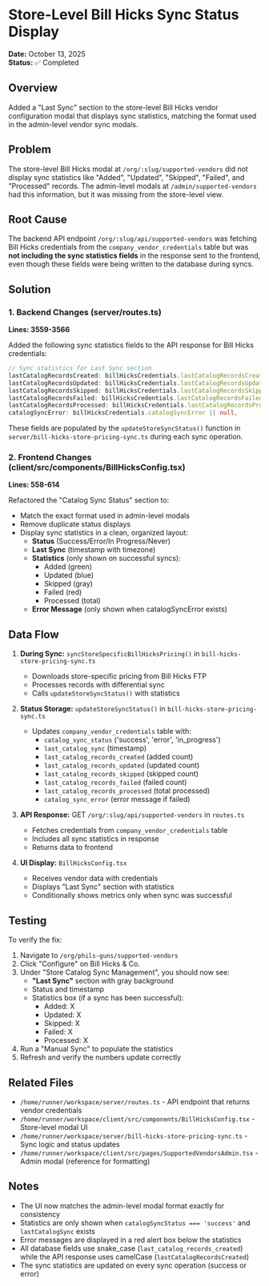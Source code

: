 # Store-Level Bill Hicks Sync Status Display

**Date:** October 13, 2025  
**Status:** ✅ Completed

## Overview
Added a "Last Sync" section to the store-level Bill Hicks vendor configuration modal that displays sync statistics, matching the format used in the admin-level vendor sync modals.

## Problem
The store-level Bill Hicks modal at `/org/:slug/supported-vendors` did not display sync statistics like "Added", "Updated", "Skipped", "Failed", and "Processed" records. The admin-level modals at `/admin/supported-vendors` had this information, but it was missing from the store-level view.

## Root Cause
The backend API endpoint `/org/:slug/api/supported-vendors` was fetching Bill Hicks credentials from the `company_vendor_credentials` table but was **not including the sync statistics fields** in the response sent to the frontend, even though these fields were being written to the database during syncs.

## Solution

### 1. Backend Changes (server/routes.ts)
**Lines: 3559-3566**

Added the following sync statistics fields to the API response for Bill Hicks credentials:

```typescript
// Sync statistics for Last Sync section
lastCatalogRecordsCreated: billHicksCredentials.lastCatalogRecordsCreated || 0,
lastCatalogRecordsUpdated: billHicksCredentials.lastCatalogRecordsUpdated || 0,
lastCatalogRecordsSkipped: billHicksCredentials.lastCatalogRecordsSkipped || 0,
lastCatalogRecordsFailed: billHicksCredentials.lastCatalogRecordsFailed || 0,
lastCatalogRecordsProcessed: billHicksCredentials.lastCatalogRecordsProcessed || 0,
catalogSyncError: billHicksCredentials.catalogSyncError || null,
```

These fields are populated by the `updateStoreSyncStatus()` function in `server/bill-hicks-store-pricing-sync.ts` during each sync operation.

### 2. Frontend Changes (client/src/components/BillHicksConfig.tsx)
**Lines: 558-614**

Refactored the "Catalog Sync Status" section to:
- Match the exact format used in admin-level modals
- Remove duplicate status displays
- Display sync statistics in a clean, organized layout:
  - **Status** (Success/Error/In Progress/Never)
  - **Last Sync** (timestamp with timezone)
  - **Statistics** (only shown on successful syncs):
    - Added (green)
    - Updated (blue)
    - Skipped (gray)
    - Failed (red)
    - Processed (total)
  - **Error Message** (only shown when catalogSyncError exists)

## Data Flow

1. **During Sync:** `syncStoreSpecificBillHicksPricing()` in `bill-hicks-store-pricing-sync.ts`
   - Downloads store-specific pricing from Bill Hicks FTP
   - Processes records with differential sync
   - Calls `updateStoreSyncStatus()` with statistics

2. **Status Storage:** `updateStoreSyncStatus()` in `bill-hicks-store-pricing-sync.ts`
   - Updates `company_vendor_credentials` table with:
     - `catalog_sync_status` ('success', 'error', 'in_progress')
     - `last_catalog_sync` (timestamp)
     - `last_catalog_records_created` (added count)
     - `last_catalog_records_updated` (updated count)
     - `last_catalog_records_skipped` (skipped count)
     - `last_catalog_records_failed` (failed count)
     - `last_catalog_records_processed` (total processed)
     - `catalog_sync_error` (error message if failed)

3. **API Response:** GET `/org/:slug/api/supported-vendors` in `routes.ts`
   - Fetches credentials from `company_vendor_credentials` table
   - Includes all sync statistics in response
   - Returns data to frontend

4. **UI Display:** `BillHicksConfig.tsx`
   - Receives vendor data with credentials
   - Displays "Last Sync" section with statistics
   - Conditionally shows metrics only when sync was successful

## Testing

To verify the fix:

1. Navigate to `/org/phils-guns/supported-vendors`
2. Click "Configure" on Bill Hicks & Co.
3. Under "Store Catalog Sync Management", you should now see:
   - **"Last Sync"** section with gray background
   - Status and timestamp
   - Statistics box (if a sync has been successful):
     - Added: X
     - Updated: X
     - Skipped: X
     - Failed: X
     - Processed: X
4. Run a "Manual Sync" to populate the statistics
5. Refresh and verify the numbers update correctly

## Related Files

- `/home/runner/workspace/server/routes.ts` - API endpoint that returns vendor credentials
- `/home/runner/workspace/client/src/components/BillHicksConfig.tsx` - Store-level modal UI
- `/home/runner/workspace/server/bill-hicks-store-pricing-sync.ts` - Sync logic and status updates
- `/home/runner/workspace/client/src/pages/SupportedVendorsAdmin.tsx` - Admin modal (reference for formatting)

## Notes

- The UI now matches the admin-level modal format exactly for consistency
- Statistics are only shown when `catalogSyncStatus === 'success'` and `lastCatalogSync` exists
- Error messages are displayed in a red alert box below the statistics
- All database fields use snake_case (`last_catalog_records_created`) while the API response uses camelCase (`lastCatalogRecordsCreated`)
- The sync statistics are updated on every sync operation (success or error)







